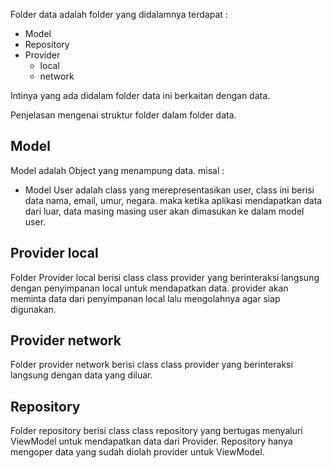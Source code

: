 Folder data adalah folder yang didalamnya terdapat :
- Model
- Repository
- Provider
    - local
    - network

Intinya yang ada didalam folder data ini berkaitan dengan data.

Penjelasan mengenai struktur folder dalam folder data.

## Model
Model adalah Object yang menampung data. misal :
- Model User adalah class yang merepresentasikan user, class ini berisi data nama, email, umur, negara. maka ketika aplikasi mendapatkan data dari luar, data masing masing user akan dimasukan ke dalam model user.

## Provider local
Folder Provider local berisi class class provider yang berinteraksi langsung dengan penyimpanan local untuk mendapatkan data. provider akan meminta data dari penyimpanan local lalu mengolahnya agar siap digunakan.

## Provider network
Folder provider network berisi class class provider yang berinteraksi langsung dengan data yang diluar.

## Repository
Folder repository berisi class class repository yang bertugas menyaluri ViewModel untuk mendapatkan data dari Provider. Repository hanya mengoper data yang sudah diolah provider untuk ViewModel.
